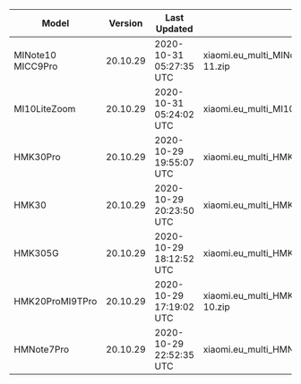 | Model | Version | Last Updated | File Name | Size | Download Link |
| ---- | ---- | ---- | ---- | ---- | ---- |
| MINote10 MICC9Pro | 20.10.29 | 2020-10-31 05:27:35 UTC | xiaomi.eu_multi_MINote10_MICC9Pro_20.10.29_v12-11.zip | 3.0 GB | [SourceForge](https://sourceforge.net/projects/xiaomi-eu-multilang-miui-roms/files/xiaomi.eu/MIUI-WEEKLY-RELEASES/20.10.29/xiaomi.eu_multi_MINote10_MICC9Pro_20.10.29_v12-11.zip/download) |
| MI10LiteZoom | 20.10.29 | 2020-10-31 05:24:02 UTC | xiaomi.eu_multi_MI10LiteZoom_20.10.29_v12-11.zip | 3.0 GB | [SourceForge](https://sourceforge.net/projects/xiaomi-eu-multilang-miui-roms/files/xiaomi.eu/MIUI-WEEKLY-RELEASES/20.10.29/xiaomi.eu_multi_MI10LiteZoom_20.10.29_v12-11.zip/download) |
| HMK30Pro | 20.10.29 | 2020-10-29 19:55:07 UTC | xiaomi.eu_multi_HMK30Pro_20.10.29_v12-11.zip | 3.6 GB | [SourceForge](https://sourceforge.net/projects/xiaomi-eu-multilang-miui-roms/files/xiaomi.eu/MIUI-WEEKLY-RELEASES/20.10.29/xiaomi.eu_multi_HMK30Pro_20.10.29_v12-11.zip/download) |
| HMK30 | 20.10.29 | 2020-10-29 20:23:50 UTC | xiaomi.eu_multi_HMK30_20.10.29_v12-11.zip | 2.7 GB | [SourceForge](https://sourceforge.net/projects/xiaomi-eu-multilang-miui-roms/files/xiaomi.eu/MIUI-WEEKLY-RELEASES/20.10.29/xiaomi.eu_multi_HMK30_20.10.29_v12-11.zip/download) |
| HMK305G | 20.10.29 | 2020-10-29 18:12:52 UTC | xiaomi.eu_multi_HMK305G_20.10.29_v12-11.zip | 2.9 GB | [SourceForge](https://sourceforge.net/projects/xiaomi-eu-multilang-miui-roms/files/xiaomi.eu/MIUI-WEEKLY-RELEASES/20.10.29/xiaomi.eu_multi_HMK305G_20.10.29_v12-11.zip/download) |
| HMK20ProMI9TPro | 20.10.29 | 2020-10-29 17:19:02 UTC | xiaomi.eu_multi_HMK20ProMI9TPro_20.10.29_v12-10.zip | 2.9 GB | [SourceForge](https://sourceforge.net/projects/xiaomi-eu-multilang-miui-roms/files/xiaomi.eu/MIUI-WEEKLY-RELEASES/20.10.29/xiaomi.eu_multi_HMK20ProMI9TPro_20.10.29_v12-10.zip/download) |
| HMNote7Pro | 20.10.29 | 2020-10-29 22:52:35 UTC | xiaomi.eu_multi_HMNote7Pro_20.10.29_v12-10.zip | 2.4 GB | [SourceForge](https://sourceforge.net/projects/xiaomi-eu-multilang-miui-roms/files/xiaomi.eu/MIUI-WEEKLY-RELEASES/20.10.29/xiaomi.eu_multi_HMNote7Pro_20.10.29_v12-10.zip/download) |
